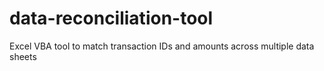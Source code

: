 # data-reconciliation-tool
Excel VBA tool to match transaction IDs and amounts across multiple data sheets
